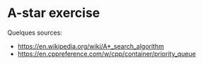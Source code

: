 # A-star exercise

Quelques sources:
- https://en.wikipedia.org/wiki/A*_search_algorithm
- https://en.cppreference.com/w/cpp/container/priority_queue